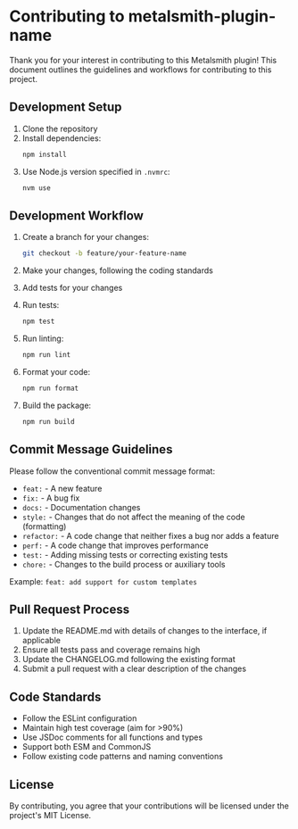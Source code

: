 # Contributing to metalsmith-plugin-name

Thank you for your interest in contributing to this Metalsmith plugin! This document outlines the guidelines and workflows for contributing to this project.

## Development Setup

1. Clone the repository
2. Install dependencies:
   ```bash
   npm install
   ```
3. Use Node.js version specified in `.nvmrc`:
   ```bash
   nvm use
   ```

## Development Workflow

1. Create a branch for your changes:

   ```bash
   git checkout -b feature/your-feature-name
   ```

2. Make your changes, following the coding standards

3. Add tests for your changes

4. Run tests:

   ```bash
   npm test
   ```

5. Run linting:

   ```bash
   npm run lint
   ```

6. Format your code:

   ```bash
   npm run format
   ```

7. Build the package:
   ```bash
   npm run build
   ```

## Commit Message Guidelines

Please follow the conventional commit message format:

- `feat:` - A new feature
- `fix:` - A bug fix
- `docs:` - Documentation changes
- `style:` - Changes that do not affect the meaning of the code (formatting)
- `refactor:` - A code change that neither fixes a bug nor adds a feature
- `perf:` - A code change that improves performance
- `test:` - Adding missing tests or correcting existing tests
- `chore:` - Changes to the build process or auxiliary tools

Example: `feat: add support for custom templates`

## Pull Request Process

1. Update the README.md with details of changes to the interface, if applicable
2. Ensure all tests pass and coverage remains high
3. Update the CHANGELOG.md following the existing format
4. Submit a pull request with a clear description of the changes

## Code Standards

- Follow the ESLint configuration
- Maintain high test coverage (aim for >90%)
- Use JSDoc comments for all functions and types
- Support both ESM and CommonJS
- Follow existing code patterns and naming conventions

## License

By contributing, you agree that your contributions will be licensed under the project's MIT License.
